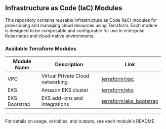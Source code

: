 ## Infrastructure as Code (IaC) Modules

This repository contains reusable Infrastructure as Code (IaC) modules for provisioning and managing cloud resources using Terraform. Each module is designed to be composable and configurable for use in enterprise Kubernetes and cloud-native environments.

### Available Terraform Modules

| Module Name | Description                      | Link |
|-------------|----------------------------------|------|
| VPC         | Virtual Private Cloud networking | [terraform/vpc](./terraform/vpc/README.md) |
| EKS         | Amazon EKS cluster               | [terraform/eks](./terraform/eks/README.md) |
| EKS Bootstrap | EKS add-ons and integrations   | [terraform/eks_bootstrap](./terraform/eks_bootstrap/README.md) |

---
For details on usage, variables, and outputs, see each module's README.
